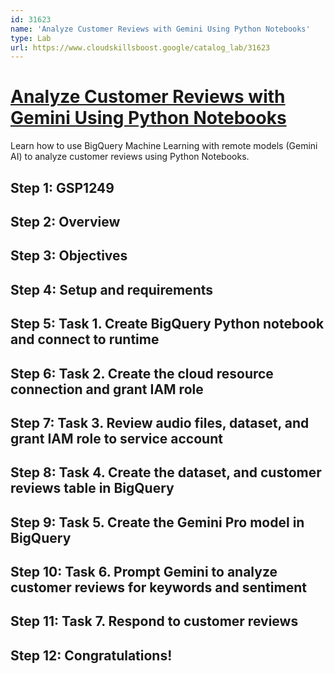 ```yaml
---
id: 31623
name: 'Analyze Customer Reviews with Gemini Using Python Notebooks'
type: Lab
url: https://www.cloudskillsboost.google/catalog_lab/31623
---
```


# [Analyze Customer Reviews with Gemini Using Python Notebooks](https://www.cloudskillsboost.google/catalog_lab/31623)

Learn how to use BigQuery Machine Learning with remote models (Gemini AI) to analyze customer reviews using Python Notebooks.

## Step 1: GSP1249

## Step 2: Overview

## Step 3: Objectives

## Step 4: Setup and requirements

## Step 5: Task 1. Create BigQuery Python notebook and connect to runtime

## Step 6: Task 2. Create the cloud resource connection and grant IAM role

## Step 7: Task 3. Review audio files, dataset, and grant IAM role to service account

## Step 8: Task 4. Create the dataset, and customer reviews table in BigQuery

## Step 9: Task 5. Create the Gemini Pro model in BigQuery

## Step 10: Task 6. Prompt Gemini to analyze customer reviews for keywords and sentiment

## Step 11: Task 7. Respond to customer reviews

## Step 12: Congratulations!
